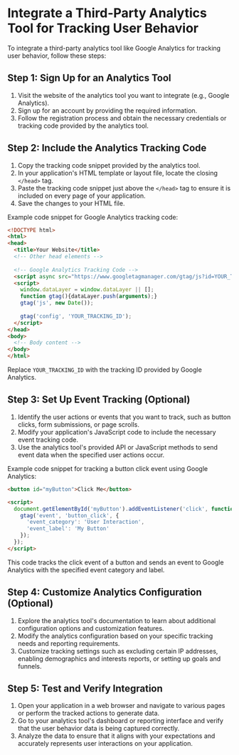 

#  Integrate a Third-Party Analytics Tool for Tracking User Behavior

To integrate a third-party analytics tool like Google Analytics for tracking user behavior, follow these steps:

## Step 1: Sign Up for an Analytics Tool

1. Visit the website of the analytics tool you want to integrate (e.g., Google Analytics).
2. Sign up for an account by providing the required information.
3. Follow the registration process and obtain the necessary credentials or tracking code provided by the analytics tool.

## Step 2: Include the Analytics Tracking Code

1. Copy the tracking code snippet provided by the analytics tool.
2. In your application's HTML template or layout file, locate the closing `</head>` tag.
3. Paste the tracking code snippet just above the `</head>` tag to ensure it is included on every page of your application.
4. Save the changes to your HTML file.

Example code snippet for Google Analytics tracking code:

```html
<!DOCTYPE html>
<html>
<head>
  <title>Your Website</title>
  <!-- Other head elements -->
  
  <!-- Google Analytics Tracking Code -->
  <script async src="https://www.googletagmanager.com/gtag/js?id=YOUR_TRACKING_ID"></script>
  <script>
    window.dataLayer = window.dataLayer || [];
    function gtag(){dataLayer.push(arguments);}
    gtag('js', new Date());
  
    gtag('config', 'YOUR_TRACKING_ID');
  </script>
</head>
<body>
  <!-- Body content -->
</body>
</html>
```

Replace `YOUR_TRACKING_ID` with the tracking ID provided by Google Analytics.

## Step 3: Set Up Event Tracking (Optional)

1. Identify the user actions or events that you want to track, such as button clicks, form submissions, or page scrolls.
2. Modify your application's JavaScript code to include the necessary event tracking code.
3. Use the analytics tool's provided API or JavaScript methods to send event data when the specified user actions occur.

Example code snippet for tracking a button click event using Google Analytics:

```html
<button id="myButton">Click Me</button>

<script>
  document.getElementById('myButton').addEventListener('click', function() {
    gtag('event', 'button_click', {
      'event_category': 'User Interaction',
      'event_label': 'My Button'
    });
  });
</script>
```

This code tracks the click event of a button and sends an event to Google Analytics with the specified event category and label.

## Step 4: Customize Analytics Configuration (Optional)

1. Explore the analytics tool's documentation to learn about additional configuration options and customization features.
2. Modify the analytics configuration based on your specific tracking needs and reporting requirements.
3. Customize tracking settings such as excluding certain IP addresses, enabling demographics and interests reports, or setting up goals and funnels.

## Step 5: Test and Verify Integration

1. Open your application in a web browser and navigate to various pages or perform the tracked actions to generate data.
2. Go to your analytics tool's dashboard or reporting interface and verify that the user behavior data is being captured correctly.
3. Analyze the data to ensure that it aligns with your expectations and accurately represents user interactions on your application.

